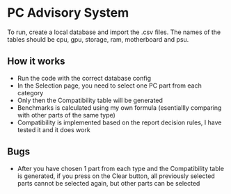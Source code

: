# PC Advisory System

To run, create a local database and import the .csv files.
The names of the tables should be cpu, gpu, storage, ram, motherboard and psu.

## How it works
- Run the code with the correct database config 
- In the Selection page, you need to select one PC part from each category
- Only then the Compatibility table will be generated
- Benchmarks is calculated using my own formula (esentiallly comparing with other parts of the same type)
- Compatibility is implemented based on the report decision rules, I have tested it and it does work

## Bugs
- After you have chosen 1 part from each type and the Compatibility table is generated, if you press on the Clear button, all previously selected parts cannot be selected again, but other parts can be selected
